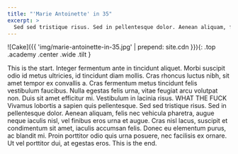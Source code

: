 ```yaml
---
title: "'Marie Antoinette' in 35"
excerpt: >
  Sed sed tristique risus. Sed in pellentesque dolor. Aenean aliquam, felis nec vehicula pharetra, augue neque iaculis nisl, vel finibus eros urna et augue. Cras nisl lacus, suscipit et condimentum sit amet, iaculis accumsan felis.
---
```

![Cake]({{ 'img/marie-antoinette-in-35.jpg' | prepend: site.cdn }}){: .top .academy .center .wide .tilt }

This is the start. Integer fermentum ante in tincidunt aliquet. Morbi suscipit odio id metus ultricies, id tincidunt diam mollis. Cras rhoncus luctus nibh, sit amet tempor ex convallis a. Cras fermentum metus tincidunt felis vestibulum faucibus. Nulla egestas felis urna, vitae feugiat arcu volutpat non. Duis sit amet efficitur mi. Vestibulum in lacinia risus. WHAT THE FUCK Vivamus lobortis a sapien quis pellentesque. Sed sed tristique risus. Sed in pellentesque dolor. Aenean aliquam, felis nec vehicula pharetra, augue neque iaculis nisl, vel finibus eros urna et augue. Cras nisl lacus, suscipit et condimentum sit amet, iaculis accumsan felis. Donec eu elementum purus, ac blandit mi. Proin porttitor odio quis urna posuere, nec facilisis ex ornare. Ut vel porttitor dui, at egestas eros. This is the end.